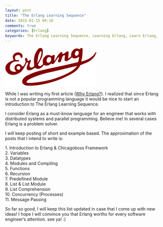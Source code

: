 ```yaml
---
layout: post
title: "The Erlang Learning Sequence"
date: 2015-01-15 09:10
comments: true
categories: [Erlang]
keywords: The Erlang Learning Sequence, Learning Erlang, Learn Erlang, Study Erlang, Studying Erlang, The Studying Erlang, Chicagoboss Framwork
---
```


<p>
  <img src="/images/logo_erlang.png" alt="The Erlang Learning Sequence" />
</p>

<p>
  While I was writing my first article (<a href="http://geekhmer.github.io/blog/2014/06/26/why-erlang/">Why Erlang?</a>). I realized that since Erlang is not a popular programming language it would be nice to start an introduction to The Erlang Learning Sequence.
</p>

<p>
  I consider Erlang as a must-know language for an engineer that works with distributed systems and parallel programming. Believe me! in several cases Erlang is a problem solver.
</p>

<p>
  I will keep posting of short and example based. The approximation of the posts that I intend to write is:
</p>

<p>
  1. Introduction to Erlang & Chicagoboss Framework<br/>
  2. Variables<br/>
  3. Datatypes<br/>
  4. Modules and Compiling<br/>
  5. Functions<br/>
  6. Recursion<br/>
  7. Predefined Module<br/>
  8. List & List Module<br/>
  9. List Comprehension<br/>
  10. Concurrency (Processes)<br/>
  11. Message Passing<br/>
</p>

<p>
  So far so good, I will keep this list updated in case that I come up with new ideas! I hope I will convince you that Erlang worths for every software engineer’s attention. see ya! :)
</p>

